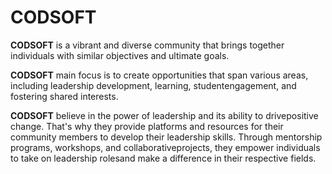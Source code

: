 # **CODSOFT**
**CODSOFT** is a vibrant and diverse community that brings together individuals with similar objectives and ultimate goals. 

**CODSOFT** main focus is to create opportunities that span various areas, including leadership development, learning, studentengagement, and fostering shared interests.

**CODSOFT** believe in the power of leadership and its ability to drivepositive change. That's why they provide platforms and resources for their community members to develop their leadership skills. Through mentorship programs, workshops, and collaborativeprojects, they empower individuals to take on leadership rolesand make a difference in their respective fields.
